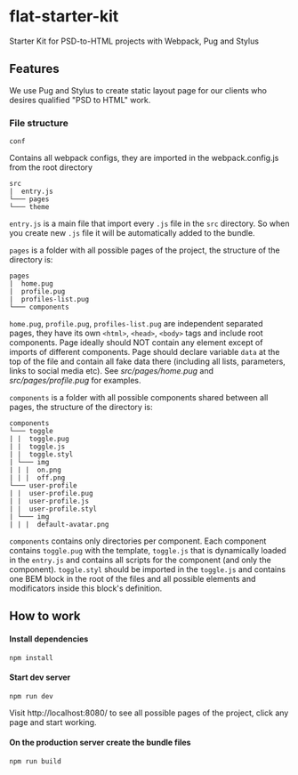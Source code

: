 # flat-starter-kit
Starter Kit for PSD-to-HTML projects with Webpack, Pug and Stylus

## Features
We use Pug and Stylus to create static layout page for our clients who desires qualified "PSD to HTML" work. 
### File structure
```
conf
```
Contains all webpack configs, they are imported in the webpack.config.js from the root directory

```
src
|  entry.js
└─── pages
└─── theme
```
`entry.js` is a main file that import every `.js` file in the `src` directory. So when you create new `.js` file it will be automatically added to the bundle.

`pages` is a folder with all possible pages of the project, the structure of the directory is:

```
pages
|  home.pug
|  profile.pug
|  profiles-list.pug
└─── components
```
`home.pug`, `profile.pug`, `profiles-list.pug` are independent separated pages, they have its own `<html>`, `<head>`, `<body>` tags and include root components. Page ideally should NOT contain any element except of imports of different components. Page should declare variable `data` at the top of the file and contain all fake data there (including all lists, parameters, links to social media etc). See _src/pages/home.pug_ and _src/pages/profile.pug_ for examples.

`components` is a folder with all possible components shared between all pages, the structure of the directory is:
```
components
└─── toggle
| |  toggle.pug
| |  toggle.js
| |  toggle.styl
| └─── img
| | |  on.png
| | |  off.png
└─── user-profile
| |  user-profile.pug
| |  user-profile.js
| |  user-profile.styl
| └─── img
| | |  default-avatar.png
```
`components` contains only directories per component. Each component contains `toggle.pug` with the template, `toggle.js` that is dynamically loaded in the `entry.js` and contains all scripts for the component (and only the component). `toggle.styl` should be imported in the `toggle.js` and contains one BEM block in the root of the files and all possible elements and modificators inside this block's definition.

## How to work
#### Install dependencies
```
npm install
```

#### Start dev server
```
npm run dev
```

Visit http://localhost:8080/ to see all possible pages of the project, click any page and start working.

#### On the production server create the bundle files
```
npm run build
```